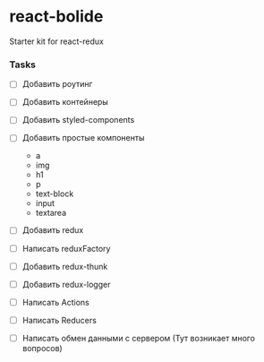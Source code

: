 # react-bolide
Starter kit for react-redux

### Tasks
* [ ] Добавить роутинг
* [ ] Добавить контейнеры
* [ ] Добавить styled-components
* [ ] Добавить простые компоненты
  * a
  * img
  * h1
  * p
  * text-block
  * input
  * textarea
* [ ] Добавить redux
* [ ] Написать reduxFactory
* [ ] Добавить redux-thunk
* [ ] Добавить redux-logger
* [ ] Написать Actions
* [ ] Написать Reducers

* [ ] Написать обмен данными с сервером (Тут возникает много вопросов)
